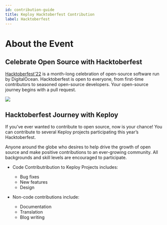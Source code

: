 ```yaml
---
id: contribution-guide
title: Keploy Hacktoberfest Contribution
label: Hacktoberfest
---
```


# About the Event

## Celebrate Open Source with Hacktoberfest

<a href='https://hacktoberfest.com/'>Hacktoberfest'22</a> is a month-long celebration of open-source software run by DigitalOcean. Hacktoberfest is open to everyone, from first-time contributors to seasoned open-source developers. Your open-source journey begins with a pull request.

<img src="https://user-images.githubusercontent.com/53110238/193503992-c839beeb-53fd-46d7-9214-a88bfff6475a.png"/>

## Hacktoberfest Journey with Keploy

If you’ve ever wanted to contribute to open source, now is your chance! You can contribute to several Keploy projects participating this year’s Hacktoberfest.

Anyone around the globe who desires to help drive the growth of open source and make positive contributions to an ever-growing community. All backgrounds and skill levels are encouraged to participate.

- Code Contributribution to Keploy Projects includes:

  - Bug fixes
  - New features
  - Design

- Non-code contributions include:
  - Documentation
  - Translation
  - Blog writing
